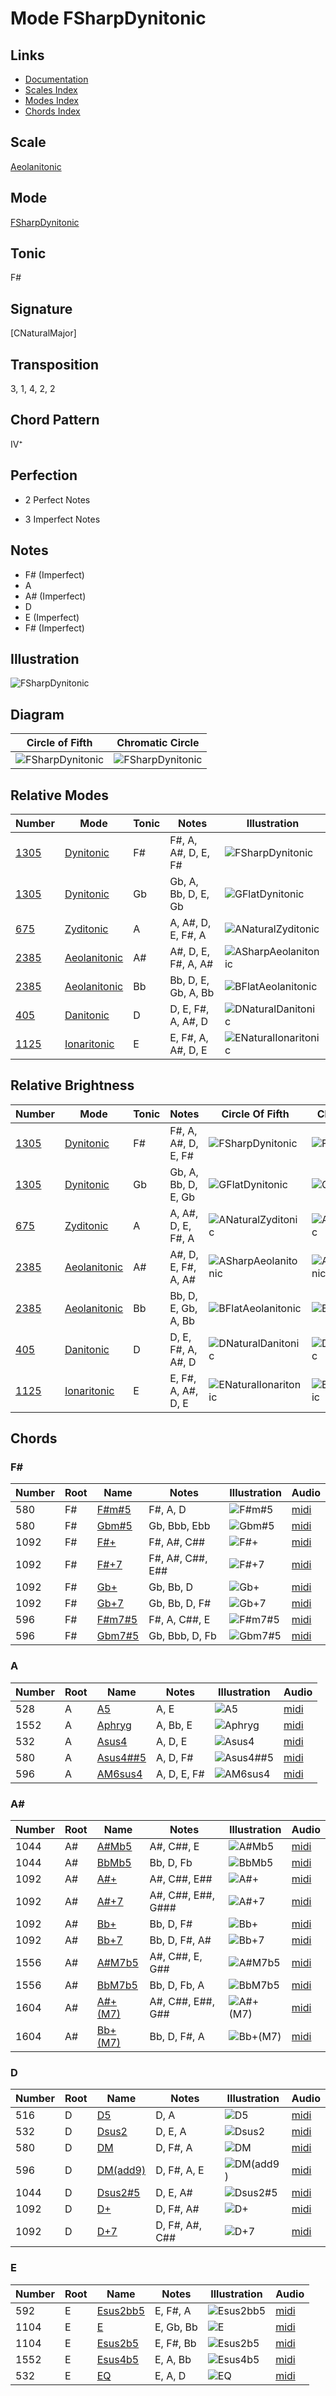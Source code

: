 # Mode FSharpDynitonic

## Links

- [Documentation](README.md)
- [Scales Index](Scales.md)
- [Modes Index](Modes.md)
- [Chords Index](Chords.md)

## Scale

[Aeolanitonic](ScaleAeolanitonic.md)

## Mode

[FSharpDynitonic](ModeFSharpDynitonic.md)

## Tonic

F#

## Signature

[CNaturalMajor]

## Transposition

3, 1, 4, 2, 2

## Chord Pattern

IV⁺

## Perfection

 - 2 Perfect Notes

 - 3 Imperfect Notes

## Notes

- F# (Imperfect)
- A
- A# (Imperfect)
- D
- E (Imperfect)
- F# (Imperfect)

## Illustration

![FSharpDynitonic](ModeFSharpDynitonic.png)

## Diagram

| Circle of Fifth | Chromatic Circle |
|-----------------|------------------|
| ![FSharpDynitonic](CircleOfFifthModeFSharpDynitonic.png) | ![FSharpDynitonic](ChromaticCircleModeFSharpDynitonic.png) |
## Relative Modes

| Number | Mode | Tonic | Notes | Illustration |
|--------|------|-------|-------|--------------|
| [1305](https://ianring.com/musictheory/scales/1305) | [Dynitonic](ModeDynitonic.md) | F# | F#, A, A#, D, E, F# | ![FSharpDynitonic](ModeFSharpDynitonic.png) |
| [1305](https://ianring.com/musictheory/scales/1305) | [Dynitonic](ModeDynitonic.md) | Gb | Gb, A, Bb, D, E, Gb | ![GFlatDynitonic](ModeGFlatDynitonic.png) |
| [675](https://ianring.com/musictheory/scales/675) | [Zyditonic](ModeZyditonic.md) | A | A, A#, D, E, F#, A | ![ANaturalZyditonic](ModeANaturalZyditonic.png) |
| [2385](https://ianring.com/musictheory/scales/2385) | [Aeolanitonic](ModeAeolanitonic.md) | A# | A#, D, E, F#, A, A# | ![ASharpAeolanitonic](ModeASharpAeolanitonic.png) |
| [2385](https://ianring.com/musictheory/scales/2385) | [Aeolanitonic](ModeAeolanitonic.md) | Bb | Bb, D, E, Gb, A, Bb | ![BFlatAeolanitonic](ModeBFlatAeolanitonic.png) |
| [405](https://ianring.com/musictheory/scales/405) | [Danitonic](ModeDanitonic.md) | D | D, E, F#, A, A#, D | ![DNaturalDanitonic](ModeDNaturalDanitonic.png) |
| [1125](https://ianring.com/musictheory/scales/1125) | [Ionaritonic](ModeIonaritonic.md) | E | E, F#, A, A#, D, E | ![ENaturalIonaritonic](ModeENaturalIonaritonic.png) |
## Relative Brightness

| Number | Mode | Tonic | Notes | Circle Of Fifth | Chromatic Circle |
|--------|------|-------|-------|-----------------|------------------|
| [1305](https://ianring.com/musictheory/scales/1305) | [Dynitonic](ModeDynitonic.md) | F# | F#, A, A#, D, E, F# | ![FSharpDynitonic](CircleOfFifthModeFSharpDynitonic.png) | ![FSharpDynitonic](ChromaticCircleModeFSharpDynitonic.png) |
| [1305](https://ianring.com/musictheory/scales/1305) | [Dynitonic](ModeDynitonic.md) | Gb | Gb, A, Bb, D, E, Gb | ![GFlatDynitonic](CircleOfFifthModeGFlatDynitonic.png) | ![GFlatDynitonic](ChromaticCircleModeGFlatDynitonic.png) |
| [675](https://ianring.com/musictheory/scales/675) | [Zyditonic](ModeZyditonic.md) | A | A, A#, D, E, F#, A | ![ANaturalZyditonic](CircleOfFifthModeANaturalZyditonic.png) | ![ANaturalZyditonic](ChromaticCircleModeANaturalZyditonic.png) |
| [2385](https://ianring.com/musictheory/scales/2385) | [Aeolanitonic](ModeAeolanitonic.md) | A# | A#, D, E, F#, A, A# | ![ASharpAeolanitonic](CircleOfFifthModeASharpAeolanitonic.png) | ![ASharpAeolanitonic](ChromaticCircleModeASharpAeolanitonic.png) |
| [2385](https://ianring.com/musictheory/scales/2385) | [Aeolanitonic](ModeAeolanitonic.md) | Bb | Bb, D, E, Gb, A, Bb | ![BFlatAeolanitonic](CircleOfFifthModeBFlatAeolanitonic.png) | ![BFlatAeolanitonic](ChromaticCircleModeBFlatAeolanitonic.png) |
| [405](https://ianring.com/musictheory/scales/405) | [Danitonic](ModeDanitonic.md) | D | D, E, F#, A, A#, D | ![DNaturalDanitonic](CircleOfFifthModeDNaturalDanitonic.png) | ![DNaturalDanitonic](ChromaticCircleModeDNaturalDanitonic.png) |
| [1125](https://ianring.com/musictheory/scales/1125) | [Ionaritonic](ModeIonaritonic.md) | E | E, F#, A, A#, D, E | ![ENaturalIonaritonic](CircleOfFifthModeENaturalIonaritonic.png) | ![ENaturalIonaritonic](ChromaticCircleModeENaturalIonaritonic.png) |

## Chords

### F#

| Number | Root | Name | Notes | Illustration | Audio |
|--------|------|------|-------|--------------|-------|
| 580 | F# | [F#m#5](ChordFSharpMinorSharpFifth.md) | F#, A, D | ![F#m#5](ChordFSharpMinorSharpFifthRootPosition.png) | [midi](ChordFSharpMinorSharpFifthRootPosition.mid) |
| 580 | F# | [Gbm#5](ChordGFlatMinorSharpFifth.md) | Gb, Bbb, Ebb | ![Gbm#5](ChordGFlatMinorSharpFifthRootPosition.png) | [midi](ChordGFlatMinorSharpFifthRootPosition.mid) |
| 1092 | F# | [F#+](ChordFSharpAugmented.md) | F#, A#, C## | ![F#+](ChordFSharpAugmentedRootPosition.png) | [midi](ChordFSharpAugmentedRootPosition.mid) |
| 1092 | F# | [F#+7](ChordFSharpAugmentedAugmentedSeventh.md) | F#, A#, C##, E## | ![F#+7](ChordFSharpAugmentedAugmentedSeventhRootPosition.png) | [midi](ChordFSharpAugmentedAugmentedSeventhRootPosition.mid) |
| 1092 | F# | [Gb+](ChordGFlatAugmented.md) | Gb, Bb, D | ![Gb+](ChordGFlatAugmentedRootPosition.png) | [midi](ChordGFlatAugmentedRootPosition.mid) |
| 1092 | F# | [Gb+7](ChordGFlatAugmentedAugmentedSeventh.md) | Gb, Bb, D, F# | ![Gb+7](ChordGFlatAugmentedAugmentedSeventhRootPosition.png) | [midi](ChordGFlatAugmentedAugmentedSeventhRootPosition.mid) |
| 596 | F# | [F#m7#5](ChordFSharpMinorSeventhSharpFifth.md) | F#, A, C##, E | ![F#m7#5](ChordFSharpMinorSeventhSharpFifthRootPosition.png) | [midi](ChordFSharpMinorSeventhSharpFifthRootPosition.mid) |
| 596 | F# | [Gbm7#5](ChordGFlatMinorSeventhSharpFifth.md) | Gb, Bbb, D, Fb | ![Gbm7#5](ChordGFlatMinorSeventhSharpFifthRootPosition.png) | [midi](ChordGFlatMinorSeventhSharpFifthRootPosition.mid) |

### A

| Number | Root | Name | Notes | Illustration | Audio |
|--------|------|------|-------|--------------|-------|
| 528 | A | [A5](ChordANaturalPowerChord.md) | A, E | ![A5](ChordANaturalPowerChordRootPosition.png) | [midi](ChordANaturalPowerChordRootPosition.mid) |
| 1552 | A | [Aphryg](ChordANaturalPhrygian.md) | A, Bb, E | ![Aphryg](ChordANaturalPhrygianRootPosition.png) | [midi](ChordANaturalPhrygianRootPosition.mid) |
| 532 | A | [Asus4](ChordANaturalSuspendedFourth.md) | A, D, E | ![Asus4](ChordANaturalSuspendedFourthRootPosition.png) | [midi](ChordANaturalSuspendedFourthRootPosition.mid) |
| 580 | A | [Asus4##5](ChordANaturalSuspendedFourthDoubleSharpFifth.md) | A, D, F# | ![Asus4##5](ChordANaturalSuspendedFourthDoubleSharpFifthRootPosition.png) | [midi](ChordANaturalSuspendedFourthDoubleSharpFifthRootPosition.mid) |
| 596 | A | [AM6sus4](ChordANaturalMajorSixthSuspendedFourth.md) | A, D, E, F# | ![AM6sus4](ChordANaturalMajorSixthSuspendedFourthRootPosition.png) | [midi](ChordANaturalMajorSixthSuspendedFourthRootPosition.mid) |

### A#

| Number | Root | Name | Notes | Illustration | Audio |
|--------|------|------|-------|--------------|-------|
| 1044 | A# | [A#Mb5](ChordASharpMajorFlatFifth.md) | A#, C##, E | ![A#Mb5](ChordASharpMajorFlatFifthRootPosition.png) | [midi](ChordASharpMajorFlatFifthRootPosition.mid) |
| 1044 | A# | [BbMb5](ChordBFlatMajorFlatFifth.md) | Bb, D, Fb | ![BbMb5](ChordBFlatMajorFlatFifthRootPosition.png) | [midi](ChordBFlatMajorFlatFifthRootPosition.mid) |
| 1092 | A# | [A#+](ChordASharpAugmented.md) | A#, C##, E## | ![A#+](ChordASharpAugmentedRootPosition.png) | [midi](ChordASharpAugmentedRootPosition.mid) |
| 1092 | A# | [A#+7](ChordASharpAugmentedAugmentedSeventh.md) | A#, C##, E##, G### | ![A#+7](ChordASharpAugmentedAugmentedSeventhRootPosition.png) | [midi](ChordASharpAugmentedAugmentedSeventhRootPosition.mid) |
| 1092 | A# | [Bb+](ChordBFlatAugmented.md) | Bb, D, F# | ![Bb+](ChordBFlatAugmentedRootPosition.png) | [midi](ChordBFlatAugmentedRootPosition.mid) |
| 1092 | A# | [Bb+7](ChordBFlatAugmentedAugmentedSeventh.md) | Bb, D, F#, A# | ![Bb+7](ChordBFlatAugmentedAugmentedSeventhRootPosition.png) | [midi](ChordBFlatAugmentedAugmentedSeventhRootPosition.mid) |
| 1556 | A# | [A#M7b5](ChordASharpMajorSeventhFlatFifth.md) | A#, C##, E, G## | ![A#M7b5](ChordASharpMajorSeventhFlatFifthRootPosition.png) | [midi](ChordASharpMajorSeventhFlatFifthRootPosition.mid) |
| 1556 | A# | [BbM7b5](ChordBFlatMajorSeventhFlatFifth.md) | Bb, D, Fb, A | ![BbM7b5](ChordBFlatMajorSeventhFlatFifthRootPosition.png) | [midi](ChordBFlatMajorSeventhFlatFifthRootPosition.mid) |
| 1604 | A# | [A#+(M7)](ChordASharpAugmentedMajorSeventh.md) | A#, C##, E##, G## | ![A#+(M7)](ChordASharpAugmentedMajorSeventhRootPosition.png) | [midi](ChordASharpAugmentedMajorSeventhRootPosition.mid) |
| 1604 | A# | [Bb+(M7)](ChordBFlatAugmentedMajorSeventh.md) | Bb, D, F#, A | ![Bb+(M7)](ChordBFlatAugmentedMajorSeventhRootPosition.png) | [midi](ChordBFlatAugmentedMajorSeventhRootPosition.mid) |

### D

| Number | Root | Name | Notes | Illustration | Audio |
|--------|------|------|-------|--------------|-------|
| 516 | D | [D5](ChordDNaturalPowerChord.md) | D, A | ![D5](ChordDNaturalPowerChordRootPosition.png) | [midi](ChordDNaturalPowerChordRootPosition.mid) |
| 532 | D | [Dsus2](ChordDNaturalSuspendedSecond.md) | D, E, A | ![Dsus2](ChordDNaturalSuspendedSecondRootPosition.png) | [midi](ChordDNaturalSuspendedSecondRootPosition.mid) |
| 580 | D | [DM](ChordDNaturalMajor.md) | D, F#, A | ![DM](ChordDNaturalMajorRootPosition.png) | [midi](ChordDNaturalMajorRootPosition.mid) |
| 596 | D | [DM(add9)](ChordDNaturalMajorAddNinth.md) | D, F#, A, E | ![DM(add9)](ChordDNaturalMajorAddNinthRootPosition.png) | [midi](ChordDNaturalMajorAddNinthRootPosition.mid) |
| 1044 | D | [Dsus2#5](ChordDNaturalSuspendedSecondSharpFifth.md) | D, E, A# | ![Dsus2#5](ChordDNaturalSuspendedSecondSharpFifthRootPosition.png) | [midi](ChordDNaturalSuspendedSecondSharpFifthRootPosition.mid) |
| 1092 | D | [D+](ChordDNaturalAugmented.md) | D, F#, A# | ![D+](ChordDNaturalAugmentedRootPosition.png) | [midi](ChordDNaturalAugmentedRootPosition.mid) |
| 1092 | D | [D+7](ChordDNaturalAugmentedAugmentedSeventh.md) | D, F#, A#, C## | ![D+7](ChordDNaturalAugmentedAugmentedSeventhRootPosition.png) | [midi](ChordDNaturalAugmentedAugmentedSeventhRootPosition.mid) |

### E

| Number | Root | Name | Notes | Illustration | Audio |
|--------|------|------|-------|--------------|-------|
| 592 | E | [Esus2bb5](ChordENaturalSuspendedSecondDoubleFlatFifth.md) | E, F#, A | ![Esus2bb5](ChordENaturalSuspendedSecondDoubleFlatFifthRootPosition.png) | [midi](ChordENaturalSuspendedSecondDoubleFlatFifthRootPosition.mid) |
| 1104 | E | [E](ChordENaturalDiminishedFlatThird.md) | E, Gb, Bb | ![E](ChordENaturalDiminishedFlatThirdRootPosition.png) | [midi](ChordENaturalDiminishedFlatThirdRootPosition.mid) |
| 1104 | E | [Esus2b5](ChordENaturalSuspendedSecondFlatFifth.md) | E, F#, Bb | ![Esus2b5](ChordENaturalSuspendedSecondFlatFifthRootPosition.png) | [midi](ChordENaturalSuspendedSecondFlatFifthRootPosition.mid) |
| 1552 | E | [Esus4b5](ChordENaturalSuspendedFourthFlatFifth.md) | E, A, Bb | ![Esus4b5](ChordENaturalSuspendedFourthFlatFifthRootPosition.png) | [midi](ChordENaturalSuspendedFourthFlatFifthRootPosition.mid) |
| 532 | E | [EQ](ChordENaturalQuartal.md) | E, A, D | ![EQ](ChordENaturalQuartalRootPosition.png) | [midi](ChordENaturalQuartalRootPosition.mid) |

